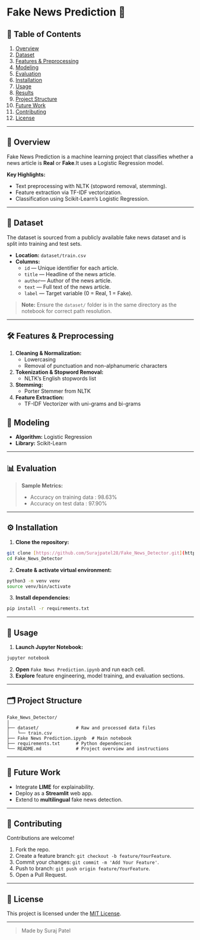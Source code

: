 # Fake News Prediction 🚨

## 📖 Table of Contents

1. [Overview](#overview)
2. [Dataset](#dataset)
3. [Features & Preprocessing](#features--preprocessing)
4. [Modeling](#modeling)
5. [Evaluation](#evaluation)
6. [Installation](#installation)
7. [Usage](#usage)
8. [Results](#results)
9. [Project Structure](#project-structure)
10. [Future Work](#future-work)
11. [Contributing](#contributing)
12. [License](#license)

---

## 🌟 Overview

Fake News Prediction is a machine learning project that classifies whether a news article is **Real** or **Fake**.It uses a Logistic Regression model. 

**Key Highlights:**

- Text preprocessing with NLTK (stopword removal, stemming).
- Feature extraction via TF-IDF vectorization.
- Classification using Scikit-Learn’s Logistic Regression.
---

## 📂 Dataset

The dataset is sourced from a publicly available fake news dataset and is split into training and test sets.

- **Location:** `dataset/train.csv`
- **Columns:**
  - `id` — Unique identifier for each article.
  - `title` — Headline of the news article.
  - `author`— Author of the news article.
  - `text` — Full text of the news article.
  - `label` — Target variable (0 = Real, 1 = Fake).

> **Note:** Ensure the `dataset/` folder is in the same directory as the notebook for correct path resolution.

---

## 🛠️ Features & Preprocessing

1. **Cleaning & Normalization:**
   - Lowercasing
   - Removal of punctuation and non-alphanumeric characters
2. **Tokenization & Stopword Removal:**
   - NLTK’s English stopwords list
3. **Stemming:**
   - Porter Stemmer from NLTK
4. **Feature Extraction:**
   - TF-IDF Vectorizer with uni-grams and bi-grams

## 🤖 Modeling

- **Algorithm:** Logistic Regression
- **Library:** Scikit-Learn

---

## 📊 Evaluation

> **Sample Metrics:**
>
> - Accuracy on training data : 98.63%
> - Accuracy on test data : 97.90%
---

## ⚙️ Installation

1. **Clone the repository:**
```bash
git clone [https://github.com/Surajpatel28/Fake_News_Detector.git](https://https://github.com/Surajpatel28/Fake_News_Detector.git)
cd Fake_News_Detector
```

2. **Create & activate virtual environment:**
```bash
python3 -m venv venv
source venv/bin/activate
```

3. **Install dependencies:**
```bash
pip install -r requirements.txt
```

---

## 🚀 Usage
1. **Launch Jupyter Notebook:**
```bash
jupyter notebook
```

2. **Open** `Fake News Prediction.ipynb` and run each cell.
3. **Explore** feature engineering, model training, and evaluation sections.

---

## 🗂️ Project Structure

```text
Fake_News_Detector/
│
├── dataset/              # Raw and processed data files
│   └── train.csv
├── Fake News Prediction.ipynb  # Main notebook
├── requirements.txt      # Python dependencies
└── README.md             # Project overview and instructions
```

---

## 🔮 Future Work

- Integrate **LIME** for explainability.
- Deploy as a **Streamlit** web app.
- Extend to **multilingual** fake news detection.

---

## 🤝 Contributing

Contributions are welcome!

1. Fork the repo.
2. Create a feature branch: `git checkout -b feature/YourFeature`.
3. Commit your changes: `git commit -m 'Add Your Feature'`.
4. Push to branch: `git push origin feature/YourFeature`.
5. Open a Pull Request.

---

## 📜 License

This project is licensed under the [MIT License](LICENSE).

---

> Made by Suraj Patel

